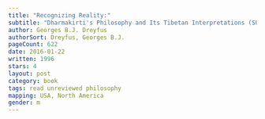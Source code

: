 ```yaml
---
title: "Recognizing Reality:"
subtitle: "Dharmakirti's Philosophy and Its Tibetan Interpretations (SUNY Series in Buddhist Studies)"
author: Georges B.J. Dreyfus
authorSort: Dreyfus, Georges B.J.
pageCount: 622
date: 2016-01-22
written: 1996
stars: 4
layout: post
category: book
tags: read unreviewed philosophy
mapping: USA, North America
gender: m
---
```


